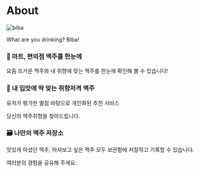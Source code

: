 # About
![biba](https://user-images.githubusercontent.com/65945933/98622763-9ab5ed00-234d-11eb-9eff-c0fe0b403bc5.png)

What are you drinking? Biba!

### 🍻 마트, 편의점 맥주를 한눈에

요즘 뜨거운 맥주와 내 취향에 맞는 맥주를 한눈에 확인해 볼 수 있습니다!

### 🧡 내 입맛에 딱 맞는 취향저격 맥주

유저가 평가한 별점 바탕으로 개인화된 추천 서비스

당신의 맥주취향을 찾아드립니다.

### 🗃️ 나만의 맥주 저장소

맛있게 마셨던 맥주, 마셔보고 싶은 맥주 모두 보관함에 저장하고 기록할 수 있습니다. 

여러분의 경험을 공유해 주세요.


